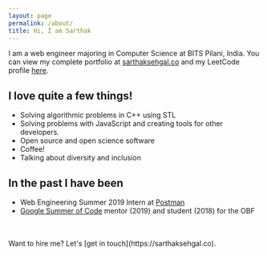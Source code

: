 ```yaml
---
layout: page
permalink: /about/
title: Hi, I am Sarthak
---
```

I am a web engineer majoring in Computer Science at BITS Pilani, India. You can view my complete portfolio at [sarthaksehgal.co](https://sarthaksehgal.co) and my LeetCode profile [here](https://leetcode.com/sarthaksehgal/).

## I love quite a few things!
- Solving algorithmic problems in C++ using STL
- Solving problems with JavaScript and creating tools for other developers.
- Open source and open science software
- Coffee!
- Talking about diversity and inclusion

## In the past I have been
- Web Engineering Summer 2019 Intern at [Postman](https://www.getpostman.com)
- [Google Summer of Code](https://summerofcode.withgoogle.com) mentor (2019) and student (2018) for the OBF

<br>
<br>
Want to hire me? Let's [get in touch](https://sarthaksehgal.co).